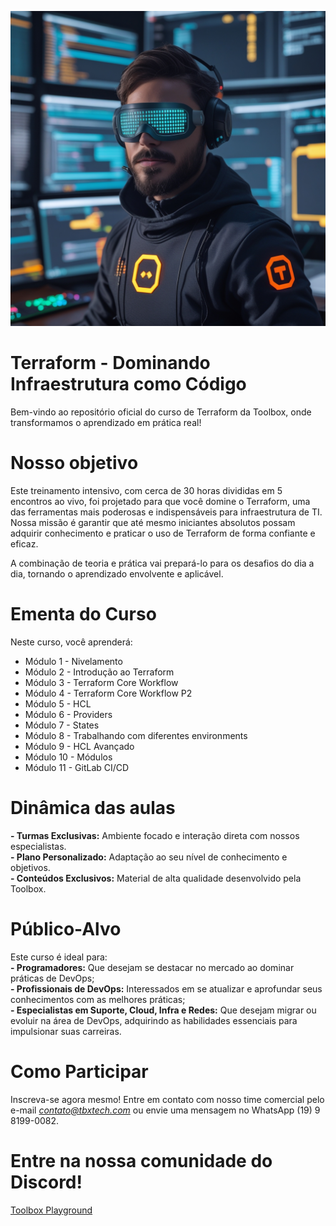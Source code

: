 ![Terraform](imgs/logo_curso.jpg "Terraform - Dominanco IAC")

# Terraform - Dominando Infraestrutura como Código

Bem-vindo ao repositório oficial do curso de Terraform da Toolbox, onde transformamos o aprendizado em prática real!  

# Nosso objetivo
Este treinamento intensivo, com cerca de 30 horas divididas em 5 encontros ao vivo, foi projetado para que você domine o Terraform, uma das ferramentas mais poderosas e indispensáveis para infraestrutura de TI. Nossa missão é garantir que até mesmo iniciantes absolutos possam adquirir conhecimento e praticar o uso de Terraform de forma confiante e eficaz.

A combinação de teoria e prática vai prepará-lo para os desafios do dia a dia, tornando o aprendizado envolvente e aplicável.

# Ementa do Curso
Neste curso, você aprenderá:  
- Módulo 1 - Nivelamento  
- Módulo 2 - Introdução ao Terraform  
- Módulo 3 - Terraform Core Workflow  
- Módulo 4 - Terraform Core Workflow P2  
- Módulo 5 - HCL  
- Módulo 6 - Providers  
- Módulo 7 - States  
- Módulo 8 - Trabalhando com diferentes environments  
- Módulo 9 - HCL Avançado  
- Módulo 10 - Módulos  
- Módulo 11 - GitLab CI/CD  

# Dinâmica das aulas
**- Turmas Exclusivas:** Ambiente focado e interação direta com nossos especialistas.  
**- Plano Personalizado:** Adaptação ao seu nível de conhecimento e objetivos.  
**- Conteúdos Exclusivos:** Material de alta qualidade desenvolvido pela Toolbox.  

# Público-Alvo
Este curso é ideal para:  
**- Programadores:** Que desejam se destacar no mercado ao dominar práticas de DevOps;  
**- Profissionais de DevOps:** Interessados em se atualizar e aprofundar seus conhecimentos com as melhores práticas;  
**- Especialistas em Suporte, Cloud, Infra e Redes:** Que desejam migrar ou evoluir na área de DevOps, adquirindo as habilidades essenciais para impulsionar suas carreiras.

# Como Participar
Inscreva-se agora mesmo! Entre em contato com nosso time comercial pelo e-mail *contato@tbxtech.com* ou envie uma mensagem no WhatsApp (19) 9 8199-0082.

# Entre na nossa comunidade do Discord!
[Toolbox Playground](https://discord.gg/XP8kQvpW)
